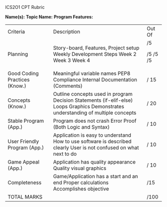 ICS2O1 CPT Rubric

**Name(s):****Topic Name:** **Program Features:**

<table>
  <tr>
    <td>Criteria</td>
    <td>Description</td>
    <td>Out Of</td>
  </tr>
  <tr>
    <td>Planning</td>
    <td>Story-board, Features, Project setup
Weekly Development Steps
Week 2
Week 3
Week 4</td>
    <td>/5

/5
/5
/5</td>
  </tr>
  <tr>
    <td>Good Coding Practices(Know.)</td>
    <td>Meaningful variable names 
PEP8 Compliance 
Internal Documentation (Comments)</td>
    <td>/ 15</td>
  </tr>
  <tr>
    <td>Concepts(Know.)</td>
    <td>Outline concepts used in program
Decision Statements (if-elif-else)
Loops  
Graphics
Demonstrates understanding of multiple concepts </td>
    <td>/ 20</td>
  </tr>
  <tr>
    <td>Stable Program(App.)</td>
    <td>Program does not crash
Error Proof (Both Logic and Syntax)</td>
    <td>/ 10</td>
  </tr>
  <tr>
    <td>User Friendly Program(App.)</td>
    <td>Application is easy to understand 
How to use software is described clearly 
User is not confused on what next to do </td>
    <td>/ 10</td>
  </tr>
  <tr>
    <td>Game Appeal(App.)</td>
    <td>Application has quality appearance 
Quality visual graphics </td>
    <td>/ 10</td>
  </tr>
  <tr>
    <td>Completeness</td>
    <td>Game/Application has a start and an end  
Proper calculations
Accomplishes objective</td>
    <td>/15</td>
  </tr>
  <tr>
    <td>TOTAL MARKS</td>
    <td></td>
    <td>/100</td>
  </tr>
</table>



